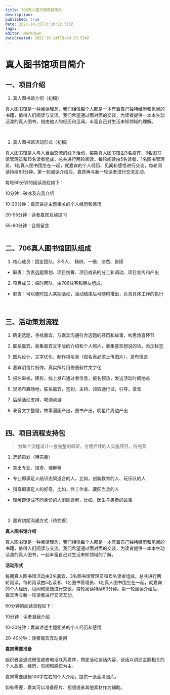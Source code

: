 ```yaml
---
title: 706真人图书馆项目简介
description: 
published: true
date: 2021-10-15T13:28:22.513Z
tags: 
editor: markdown
dateCreated: 2021-10-14T15:49:23.534Z
---
```


# 真人图书馆项目简介

## 一、项目介绍

1. 真人图书馆介绍（初稿）

真人图书馆是一种阅读理念，我们相信每个人都是一本有着自己独特经历和见闻的书籍，值得人们阅读与交流。我们希望通过面对面的交谈，为读者提供一本本生动活泼的真人图书，借由他人的经历和见闻，丰富自己对生活未知领域的理解。

<br>

2. 真人图书馆活动形式（初稿）

真人图书馆是人与人当面交流的线下活动，每期真人图书馆由3名嘉宾、3名图书馆管理员和15名读者组成，总共进行两轮阅读。每轮阅读由5名读者、1名图书管理员、1名真人图书围坐在一起，就嘉宾的个人经历、见闻和感悟进行交谈，每轮阅读持续60分钟。第一轮阅读介绍后，嘉宾再与新一轮读者进行交流互动。
<br>

每轮60分钟的阅读流程如下：

10分钟：破冰及自我介绍

10-20分钟：嘉宾讲述主题相关的个人经历和感悟

20-55分钟：读者嘉宾互动提问

55-60分钟：合照留念
<br><br>


## 二、706真人图书馆团队组成

1. 核心成员：固定团队，3-5人， 杨树、一碗、浩然、张硕

- 职责：负责选题策划、项目统筹、项目成员的分工和调动、项目宣传和产出

2. 项目成员：临时团队，由706住客和朋友组成，

- 职责：可以随时加入某期活动，活动结束后可随时推出，负责具体工作的执行
<br><br>
                               

## 三、活动策划流程

1. 确定选题，寻找嘉宾，与嘉宾沟通符合选题的经历和故事，构思惊喜环节

1. 联系嘉宾，收集嘉宾文字版的介绍和个人照片，收集喜欢想说的话，添加标签

1. 图片设计，文字优化，制作报名表（报名表必须上传图片），发布推送

1. 嘉宾明信片制作，真实照片用修图软件文字化

1. 报名审核，建群，线上发布通过者信息，报名预热，发送活动时间地点

1. 现场布置场地，联系嘉宾，签到，主持，领取通行证，引导，录音

1. 后续活动支持，喝酒桌游

1. 录音文字整理，故事漫画产出，图书产出，明星片周边产出
<br><br>


## 四、项目流程支持包

>为每个流程设计一套完整的框架，方便后续的人实施项目，待完善

1. 选题策划（待完善）

- 突出专业、猎奇、理解等

- 专业即满足人结识志同道合的人，比如，创新教育的人、玩乐队的人

- 猎奇即满足人的好奇，比如，性工作者、藏区当兵的人

- 理解即促成不同身份的人消除误解，比如，医生与患者的故事
<br>

2. 嘉宾初期沟通方式（待完善）

**真人图书馆介绍**

真人图书馆是一种阅读理念，我们相信每个人都是一本有着自己独特经历和见闻的书籍，值得人们阅读与交流。我们希望通过面对面的交谈，为读者提供一本本生动活泼的真人图书，一起丰富自己对生活未知领域的了解。
<br>

**活动形式**

每期真人图书馆活动由3名嘉宾、3名图书馆管理员和15名读者组成，总共进行两轮阅读。每轮阅读由5名读者、1名图书管理员、1名真人图书围坐在一起，就嘉宾的个人经历、见闻和感悟进行交谈，每轮阅读持续60分钟。第一轮阅读介绍后，嘉宾再与新一轮读者进行交流互动。
<br>

60分钟的阅读流程如下：

10分钟：读者自我介绍

10-20分钟：嘉宾讲述主题相关的个人经历和感悟

20-40分钟：读者嘉宾互动提问
<br>

**嘉宾需要准备**

组织者会通过微信或者电话联系嘉宾，商定活动谈话内容，谈话以讲述主题相关的个人故事、经历、见闻和感悟为主。

嘉宾需要编辑100字左右的个人介绍，提供一张高清照片。

如有需要，嘉宾可以准备图片、视频或者其他素材作为辅助。

 

